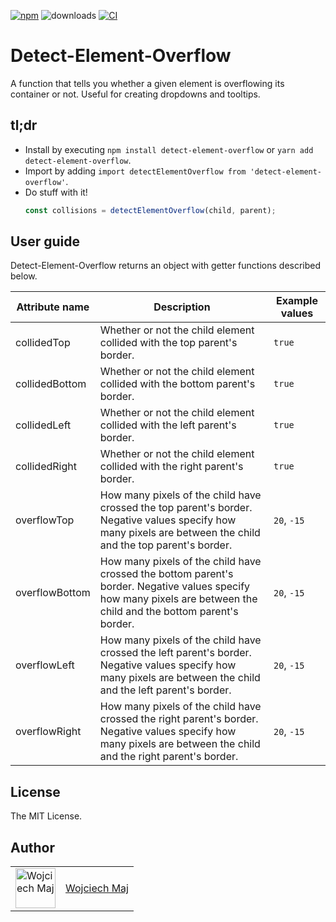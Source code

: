 [![npm](https://img.shields.io/npm/v/detect-element-overflow.svg)](https://www.npmjs.com/package/detect-element-overflow) ![downloads](https://img.shields.io/npm/dt/detect-element-overflow.svg) [![CI](https://github.com/wojtekmaj/detect-element-overflow/workflows/CI/badge.svg)](https://github.com/wojtekmaj/detect-element-overflow/actions)

# Detect-Element-Overflow

A function that tells you whether a given element is overflowing its container or not. Useful for creating dropdowns and tooltips.

## tl;dr

- Install by executing `npm install detect-element-overflow` or `yarn add detect-element-overflow`.
- Import by adding `import detectElementOverflow from 'detect-element-overflow'`.
- Do stuff with it!
  ```ts
  const collisions = detectElementOverflow(child, parent);
  ```

## User guide

Detect-Element-Overflow returns an object with getter functions described below.

| Attribute name | Description                                                                                                                                                         | Example values |
| -------------- | ------------------------------------------------------------------------------------------------------------------------------------------------------------------- | -------------- |
| collidedTop    | Whether or not the child element collided with the top parent's border.                                                                                             | `true`         |
| collidedBottom | Whether or not the child element collided with the bottom parent's border.                                                                                          | `true`         |
| collidedLeft   | Whether or not the child element collided with the left parent's border.                                                                                            | `true`         |
| collidedRight  | Whether or not the child element collided with the right parent's border.                                                                                           | `true`         |
| overflowTop    | How many pixels of the child have crossed the top parent's border. Negative values specify how many pixels are between the child and the top parent's border.       | `20`, `-15`    |
| overflowBottom | How many pixels of the child have crossed the bottom parent's border. Negative values specify how many pixels are between the child and the bottom parent's border. | `20`, `-15`    |
| overflowLeft   | How many pixels of the child have crossed the left parent's border. Negative values specify how many pixels are between the child and the left parent's border.     | `20`, `-15`    |
| overflowRight  | How many pixels of the child have crossed the right parent's border. Negative values specify how many pixels are between the child and the right parent's border.   | `20`, `-15`    |

## License

The MIT License.

## Author

<table>
  <tr>
    <td >
      <img src="https://avatars.githubusercontent.com/u/5426427?v=4&s=128" width="64" height="64" alt="Wojciech Maj">
    </td>
    <td>
      <a href="https://github.com/wojtekmaj">Wojciech Maj</a>
    </td>
  </tr>
</table>
